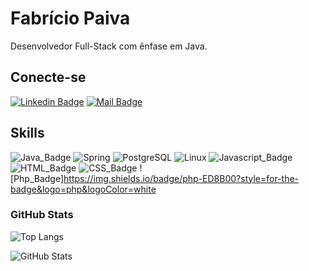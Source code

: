# Fabrício Paiva

Desenvolvedor Full-Stack com ênfase em Java.

## Conecte-se 

[![Linkedin Badge](https://img.shields.io/badge/LinkedIn-0077B5?style=for-the-badge&logo=linkedin&logoColor=white)](https://www.linkedin.com/in/fabr%C3%ADcio-paiva-28ab52241/)
[![Mail Badge](https://img.shields.io/badge/Gmail-D14836?style=for-the-badge&logo=gmail&logoColor=white)](mailto:cdpaiva24530@gmail.com)



## Skills

![Java_Badge](https://img.shields.io/badge/Java-ED8B00?style=for-the-badge&logo=java&logoColor=white)
![Spring](https://img.shields.io/badge/Spring-6DB33F?style=for-the-badge&logo=spring&logoColor=white)
![PostgreSQL](https://img.shields.io/badge/PostgreSQL-316192?style=for-the-badge&logo=postgresql&logoColor=white)
![Linux](https://img.shields.io/badge/Linux-ABBBBA?style=for-the-badge&logo=linux&logoColor=white)
![Javascript_Badge](https://img.shields.io/badge/JavaScript-F7DF1E?style=for-the-badge&logo=javascript&logoColor=black)
![HTML_Badge](https://img.shields.io/badge/HTML5-E34F26?style=for-the-badge&logo=html5&logoColor=white)
![CSS_Badge](https://img.shields.io/badge/CSS3-1572B6?style=for-the-badge&logo=css3&logoColor=white)
![Php_Badge]https://img.shields.io/badge/php-ED8B00?style=for-the-badge&logo=php&logoColor=white



### GitHub Stats

![Top Langs](https://github-readme-stats-git-masterrstaa-rickstaa.vercel.app/api/top-langs/?username=FabricioPaiva23&bg_color=000&border_color=30A3DC&title_color=E94D5F&text_color=FFF)

![GitHub Stats](https://github-readme-stats.vercel.app/api?username=FabricioPaiva23&theme=transparent&bg_color=013&border_color=30A3DC&show_icons=true&icon_color=30A3DC&title_color=E94D5F&text_color=FFF)

